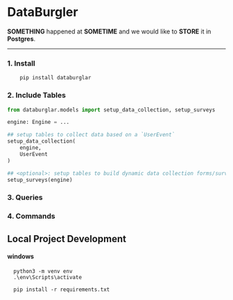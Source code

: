 # DataBurgler

<p>
  <b>SOMETHING</b> happened at <b>SOMETIME</b> and we would like to <b>STORE</b> it in <b>Postgres</b>.
</p>

<hr />

### 1. Install

```
    pip install databurglar
```

### 2. Include Tables
```python
from databurglar.models import setup_data_collection, setup_surveys

engine: Engine = ...

## setup tables to collect data based on a `UserEvent`
setup_data_collection(
    engine,
    UserEvent
)

## <optional>: setup tables to build dynamic data collection forms/surveys
setup_surveys(engine)
```

### 3. Queries

### 4. Commands



## Local Project Development
#### windows
```
  python3 -m venv env
  .\env\Scripts\activate

  pip install -r requirements.txt
```
